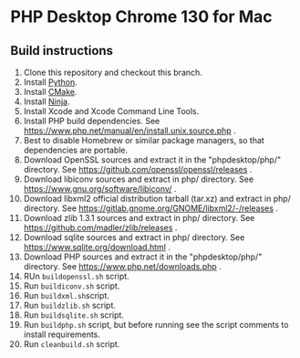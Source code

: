 # PHP Desktop Chrome 130 for Mac

## Build instructions

1. Clone this repository and checkout this branch.
1. Install [Python](https://www.python.org).
1. Install [CMake](https://cmake.org/).
1. Install [Ninja](https://github.com/ninja-build/ninja).
1. Install Xcode and Xcode Command Line Tools.
1. Install PHP build dependencies. See https://www.php.net/manual/en/install.unix.source.php .
1. Best to disable Homebrew or similar package managers, so that dependencies are portable.
1. Download OpenSSL sources and extract it in the "phpdesktop/php/" directory. See https://github.com/openssl/openssl/releases .
1. Download libiconv sources and extract in php/ directory. See https://www.gnu.org/software/libiconv/ .
1. Download libxml2 official distribution tarball (tar.xz) and extract in php/ directory. See https://gitlab.gnome.org/GNOME/libxml2/-/releases .
1. Download zlib 1.3.1 sources and extract in php/ directory. See https://github.com/madler/zlib/releases .
1. Download sqlite sources and extract in php/ directory. See https://www.sqlite.org/download.html .
1. Download PHP sources and extract it in the "phpdesktop/php/" directory. See https://www.php.net/downloads.php .
1. RUn `buildopenssl.sh` script.
1. Run `buildiconv.sh` script.
1. Run `buildxml.sh`script.
1. Run `buildzlib.sh` script.
1. Run `buildsqlite.sh` script.
1. Run `buildphp.sh` script, but before running see the script comments to install requirements.
1. Run `cleanbuild.sh` script.
